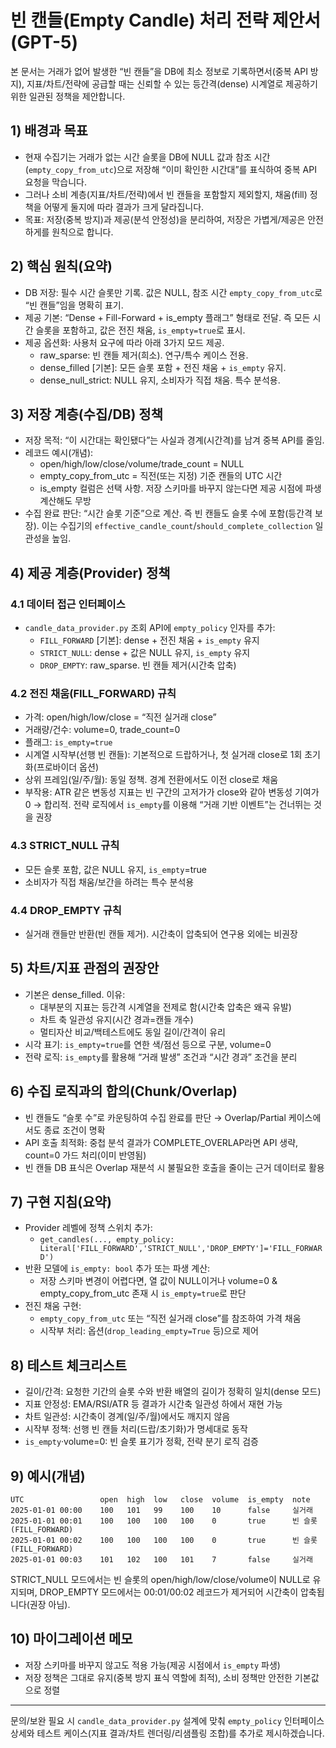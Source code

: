 # 빈 캔들(Empty Candle) 처리 전략 제안서(GPT-5)

본 문서는 거래가 없어 발생한 “빈 캔들”을 DB에 최소 정보로 기록하면서(중복 API 방지), 지표/차트/전략에 공급할 때는 신뢰할 수 있는 등간격(dense) 시계열로 제공하기 위한 일관된 정책을 제안합니다.

## 1) 배경과 목표
- 현재 수집기는 거래가 없는 시간 슬롯을 DB에 NULL 값과 참조 시간(`empty_copy_from_utc`)으로 저장해 “이미 확인한 시간대”를 표식하여 중복 API 요청을 막습니다.
- 그러나 소비 계층(지표/차트/전략)에서 빈 캔들을 포함할지 제외할지, 채움(fill) 정책을 어떻게 둘지에 따라 결과가 크게 달라집니다.
- 목표: 저장(중복 방지)과 제공(분석 안정성)을 분리하여, 저장은 가볍게/제공은 안전하게를 원칙으로 합니다.

## 2) 핵심 원칙(요약)
- DB 저장: 필수 시간 슬롯만 기록. 값은 NULL, 참조 시간 `empty_copy_from_utc`로 “빈 캔들”임을 명확히 표기.
- 제공 기본: “Dense + Fill-Forward + is_empty 플래그” 형태로 전달. 즉 모든 시간 슬롯을 포함하고, 값은 전진 채움, `is_empty=true`로 표시.
- 제공 옵션화: 사용처 요구에 따라 아래 3가지 모드 제공.
  - raw_sparse: 빈 캔들 제거(희소). 연구/특수 케이스 전용.
  - dense_filled [기본]: 모든 슬롯 포함 + 전진 채움 + `is_empty` 유지.
  - dense_null_strict: NULL 유지, 소비자가 직접 채움. 특수 분석용.

## 3) 저장 계층(수집/DB) 정책
- 저장 목적: “이 시간대는 확인됐다”는 사실과 경계(시간격)를 남겨 중복 API를 줄임.
- 레코드 예시(개념):
  - open/high/low/close/volume/trade_count = NULL
  - empty_copy_from_utc = 직전(또는 지정) 기준 캔들의 UTC 시간
  - is_empty 컬럼은 선택 사항. 저장 스키마를 바꾸지 않는다면 제공 시점에 파생 계산해도 무방
- 수집 완료 판단: “시간 슬롯 기준”으로 계산. 즉 빈 캔들도 슬롯 수에 포함(등간격 보장). 이는 수집기의 `effective_candle_count`/`should_complete_collection` 일관성을 높임.

## 4) 제공 계층(Provider) 정책
### 4.1 데이터 접근 인터페이스
- `candle_data_provider.py` 조회 API에 `empty_policy` 인자를 추가:
  - `FILL_FORWARD` [기본]: dense + 전진 채움 + `is_empty` 유지
  - `STRICT_NULL`: dense + 값은 NULL 유지, `is_empty` 유지
  - `DROP_EMPTY`: raw_sparse. 빈 캔들 제거(시간축 압축)

### 4.2 전진 채움(FILL_FORWARD) 규칙
- 가격: open/high/low/close = “직전 실거래 close”
- 거래량/건수: volume=0, trade_count=0
- 플래그: `is_empty=true`
- 시계열 시작부(선행 빈 캔들): 기본적으로 드랍하거나, 첫 실거래 close로 1회 초기화(프로바이더 옵션)
- 상위 프레임(일/주/월): 동일 정책. 경계 전환에서도 이전 close로 채움
- 부작용: ATR 같은 변동성 지표는 빈 구간의 고저가가 close와 같아 변동성 기여가 0 → 합리적. 전략 로직에서 `is_empty`를 이용해 “거래 기반 이벤트”는 건너뛰는 것을 권장

### 4.3 STRICT_NULL 규칙
- 모든 슬롯 포함, 값은 NULL 유지, `is_empty`=true
- 소비자가 직접 채움/보간을 하려는 특수 분석용

### 4.4 DROP_EMPTY 규칙
- 실거래 캔들만 반환(빈 캔들 제거). 시간축이 압축되어 연구용 외에는 비권장

## 5) 차트/지표 관점의 권장안
- 기본은 dense_filled. 이유:
  - 대부분의 지표는 등간격 시계열을 전제로 함(시간축 압축은 왜곡 유발)
  - 차트 축 일관성 유지(시간 경과=캔들 개수)
  - 멀티자산 비교/백테스트에도 동일 길이/간격이 유리
- 시각 표기: `is_empty=true`를 연한 색/점선 등으로 구분, volume=0
- 전략 로직: `is_empty`를 활용해 “거래 발생” 조건과 “시간 경과” 조건을 분리

## 6) 수집 로직과의 합의(Chunk/Overlap)
- 빈 캔들도 “슬롯 수”로 카운팅하여 수집 완료를 판단 → Overlap/Partial 케이스에서도 종료 조건이 명확
- API 호출 최적화: 중첩 분석 결과가 COMPLETE_OVERLAP라면 API 생략, count=0 가드 처리(이미 반영됨)
- 빈 캔들 DB 표식은 Overlap 재분석 시 불필요한 호출을 줄이는 근거 데이터로 활용

## 7) 구현 지침(요약)
- Provider 레벨에 정책 스위치 추가:
  - `get_candles(..., empty_policy: Literal['FILL_FORWARD','STRICT_NULL','DROP_EMPTY']='FILL_FORWARD')`
- 반환 모델에 `is_empty: bool` 추가 또는 파생 계산:
  - 저장 스키마 변경이 어렵다면, 열 값이 NULL이거나 volume=0 & empty_copy_from_utc 존재 시 `is_empty=true`로 판단
- 전진 채움 구현:
  - `empty_copy_from_utc` 또는 “직전 실거래 close”를 참조하여 가격 채움
  - 시작부 처리: 옵션(`drop_leading_empty=True` 등)으로 제어

## 8) 테스트 체크리스트
- 길이/간격: 요청한 기간의 슬롯 수와 반환 배열의 길이가 정확히 일치(dense 모드)
- 지표 안정성: EMA/RSI/ATR 등 결과가 시간축 일관성 하에서 재현 가능
- 차트 일관성: 시간축이 경계(일/주/월)에서도 깨지지 않음
- 시작부 정책: 선행 빈 캔들 처리(드랍/초기화)가 명세대로 동작
- `is_empty`·volume=0: 빈 슬롯 표기가 정확, 전략 분기 로직 검증

## 9) 예시(개념)
```
UTC                 open  high  low   close  volume  is_empty  note
2025-01-01 00:00    100   101   99    100    10      false     실거래
2025-01-01 00:01    100   100   100   100    0       true      빈 슬롯(FILL_FORWARD)
2025-01-01 00:02    100   100   100   100    0       true      빈 슬롯(FILL_FORWARD)
2025-01-01 00:03    101   102   100   101    7       false     실거래
```
STRICT_NULL 모드에서는 빈 슬롯의 open/high/low/close/volume이 NULL로 유지되며, DROP_EMPTY 모드에서는 00:01/00:02 레코드가 제거되어 시간축이 압축됩니다(권장 아님).

## 10) 마이그레이션 메모
- 저장 스키마를 바꾸지 않고도 적용 가능(제공 시점에서 `is_empty` 파생)
- 저장 정책은 그대로 유지(중복 방지 표식 역할에 최적), 소비 정책만 안전한 기본값으로 정렬

---
문의/보완 필요 시 `candle_data_provider.py` 설계에 맞춰 `empty_policy` 인터페이스 상세와 테스트 케이스(지표 결과/차트 렌더링/리샘플링 조합)를 추가로 제시하겠습니다.
